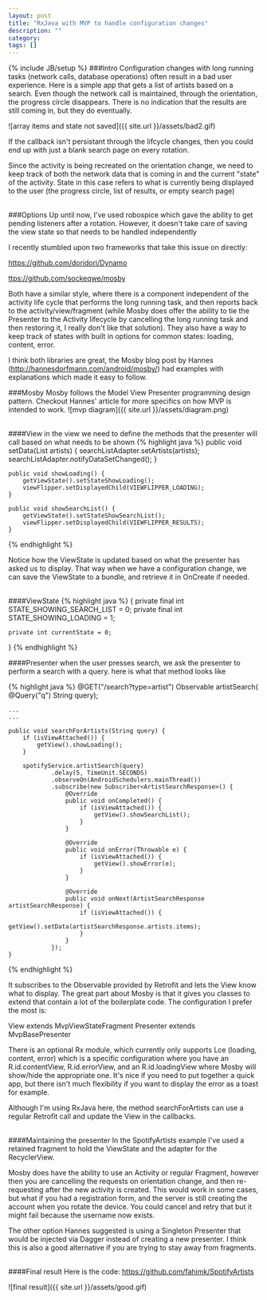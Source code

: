 ```yaml
---
layout: post
title: "RxJava with MVP to handle configuration changes"
description: ""
category: 
tags: []
---
```

{% include JB/setup %}
###Intro
Configuration changes with long running tasks (network calls, database operations) often result in a bad user experience. Here is a simple app that gets a list of artists based on a search. Even though the network call is maintained, through the orientation, the progress circle disappears. There is no indication that the results are still coming in, but they do eventually. 

![array items and state not saved]({{ site.url }}/assets/bad2.gif)

If the callback isn't persistant through the lifcycle changes, then you could end up with just a blank search page on every rotation.

Since the activity is being recreated on the orientation change, we need to keep track of both the network data that is coming in and the current "state" of the activity. State in this case refers to what is currently being displayed to the user (the progress circle, list of results, or empty search page)
<br />
<br />

###Options
Up until now, I've used robospice which gave the ability to get pending listeners after a rotation. However, it doesn't take care of saving the view state so that needs to be handled independently

I recently stumbled upon two frameworks that take this issue on directly:

<a href="https://github.com/doridori/Dynamo">https://github.com/doridori/Dynamo</a>

<a href="https://github.com/sockeqwe/mosby">ttps://github.com/sockeqwe/mosby</a>

Both have a similar style, where there is a component independent of the activity life cycle that performs the long running task, and then reports back to the activity/view/fragment (while Mosby does offer the ability to tie the Presenter to the Activity lifecycle by cancelling the long running task and then restoring it, I really don't like that solution). They also have a way to keep track of states with built in options for common states: loading, content, error.

I think both libraries are great, the Mosby blog post by Hannes (<a href="http://hannesdorfmann.com/android/mosby/">http://hannesdorfmann.com/android/mosby/</a>) had examples with explanations which made it easy to follow. 


###Mosby
Mosby follows the Model View Presenter programming design pattern. Checkout Hannes' article for more specifics on how MVP is intended to work. 
![mvp diagram]({{ site.url }}/assets/diagram.png)
<br />
<br />

####View
in the view we need to define the methods that the presenter will call based on what needs to be shown
{% highlight java %}
    public void setData(List<Artist> artists) {
        searchListAdapter.setArtists(artists);
        searchListAdapter.notifyDataSetChanged();
	}

    
    public void showLoading() {
        getViewState().setStateShowLoading();
        viewFlipper.setDisplayedChild(VIEWFLIPPER_LOADING);
    }

    public void showSearchList() {
        getViewState().setStateShowSearchList();
        viewFlipper.setDisplayedChild(VIEWFLIPPER_RESULTS);
    }
{% endhighlight %}

Notice how the ViewState is updated based on what the presenter has asked us to display. That way when we have a configuration change, we can save the ViewState to a bundle, and retrieve it in OnCreate if needed.
<br />
<br />

####ViewState
{% highlight java %}
{
    private final int STATE_SHOWING_SEARCH_LIST = 0;
    private final int STATE_SHOWING_LOADING = 1;

    private int currentState = 0;
}
{% endhighlight %}
<br />

####Presenter
when the user presses search, we ask the presenter to perform a search with a query. here is what that method looks like

{% highlight java %}
    @GET("/search?type=artist")
    Observable<ArtistSearchResponse> artistSearch(
            @Query("q") String query);

    ...
    ...

    public void searchForArtists(String query) {
        if (isViewAttached()) {
            getView().showLoading();
        }

        spotifyService.artistSearch(query)
                .delay(5, TimeUnit.SECONDS)
                .observeOn(AndroidSchedulers.mainThread())
                .subscribe(new Subscriber<ArtistSearchResponse>() {
                    @Override
                    public void onCompleted() {
                        if (isViewAttached()) {
                            getView().showSearchList();
                        }
                    }

                    @Override
                    public void onError(Throwable e) {
                        if (isViewAttached()) {
                            getView().showError(e);
                        }
                    }

                    @Override
                    public void onNext(ArtistSearchResponse artistSearchResponse) {
                        if (isViewAttached()) {
                            getView().setData(artistSearchResponse.artists.items);
                        }
                    }
                });
    }
{% endhighlight %}

It subscribes to the Observable provided by Retrofit and lets the View know what to display. The great part about Mosby is that it gives you classes to extend that contain a lot of the boilerplate code. The configuration I prefer the most is:

View extends MvpViewStateFragment
Presenter extends MvpBasePresenter

There is an optional Rx module, which currently only supports Lce (loading, content, error) which is a specific configuration where you have an R.id.contentView, R.id.errorView, and an R.id.loadingView where Mosby will show/hide the appropriate one. It's nice if you need to put together a quick app, but there isn't much flexibility if you want to display the error as a toast for example.

Although I'm using RxJava here, the method searchForArtists can use a regular Retrofit call and update the View in the callbacks.
<br />
<br />

####Maintaining the presenter
In the SpotifyArtists example I've used a retained fragment to hold the ViewState and the adapter for the RecyclerView. 

Mosby does have the ability to use an Activity or regular Fragment, however then you are cancelling the requests on orientation change, and then re-requesting after the new activity is created. This would work in some cases, but what if you had a registration form, and the server is still creating the account when you rotate the device. You could cancel and retry that but it might fail because the username now exists.

The other option Hannes suggested is using a Singleton Presenter that would be injected via Dagger instead of creating a new presenter. I think this is also a good alternative if you are trying to stay away from fragments.
<br />
<br />

####Final result
Here is the code: <a href="https://github.com/fahimk/SpotifyArtists">https://github.com/fahimk/SpotifyArtists</a>

![final result]({{ site.url }}/assets/good.gif)
